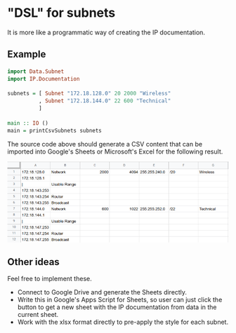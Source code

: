 # "DSL" for subnets

It is more like a programmatic way of creating the IP documentation.

## Example

``` haskell
import Data.Subnet
import IP.Documentation

subnets = [ Subnet "172.18.128.0" 20 2000 "Wireless"
          , Subnet "172.18.144.0" 22 600 "Technical"
          ]
          
main :: IO ()
main = printCsvSubnets subnets
```

The source code above should generate a CSV content that can be imported into
Google's Sheets or Microsoft's Excel for the following result.

![imported result](./.github/imported-result.png)

## Other ideas

Feel free to implement these.

- Connect to Google Drive and generate the Sheets directly.
- Write this in Google's Apps Script for Sheets, so user can just click the button to get a new sheet
  with the IP documentation from data in the current sheet.
- Work with the xlsx format directly to pre-apply the style for each subnet.
